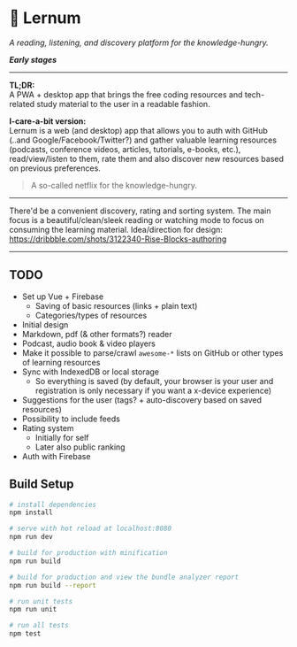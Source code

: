# 📓 Lernum

_A reading, listening, and discovery platform for the knowledge-hungry._

***Early stages***

---

**TL;DR:**  
A PWA + desktop app that brings the free
coding resources and tech-related study material to the user in a readable fashion.

**I-care-a-bit version:**  
Lernum is a web (and desktop) app that allows you to auth with GitHub (..and Google/Facebook/Twitter?) and
gather valuable learning resources (podcasts, conference videos, articles, tutorials, e-books, etc.), 
read/view/listen to them, rate them and also discover new resources based on previous preferences.

> A so-called netflix for the knowledge-hungry.

---

There'd be a convenient discovery, rating and sorting system. The main focus is a beautiful/clean/sleek
reading or watching mode to focus on consuming the learning material. Idea/direction for design:  
https://dribbble.com/shots/3122340-Rise-Blocks-authoring

---


## TODO

- Set up Vue + Firebase
  - Saving of basic resources (links + plain text)
  - Categories/types of resources
- Initial design
- Markdown, pdf (& other formats?) reader
- Podcast, audio book & video players
- Make it possible to parse/crawl `awesome-*` lists on GitHub or other types of learning resources
- Sync with IndexedDB or local storage
  - So everything is saved (by default, your browser is your user and registration is only necessary
  if you want a x-device experience)
- Suggestions for the user (tags? + auto-discovery based on saved resources)
- Possibility to include feeds
- Rating system
  - Initially for self
  - Later also public ranking
- Auth with Firebase

## Build Setup

``` bash
# install dependencies
npm install

# serve with hot reload at localhost:8080
npm run dev

# build for production with minification
npm run build

# build for production and view the bundle analyzer report
npm run build --report

# run unit tests
npm run unit

# run all tests
npm test
```